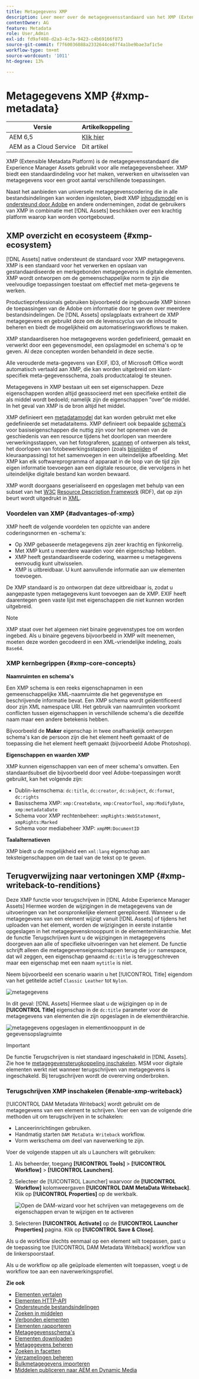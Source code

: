 ```yaml
---
title: Metagegevens XMP
description: Leer meer over de metagegevensstandaard van het XMP (Extensible Metadata Platform) voor metagegevensbeheer. Deze wordt door de Experience Manager gebruikt als een gestandaardiseerde indeling voor het maken, verwerken en uitwisselen van metagegevens.
contentOwner: AG
feature: Metadata
role: User,Admin
exl-id: fd9af408-d2a3-4c7a-9423-c4b69166f873
source-git-commit: f7f60036088a2332644ce87f4a1be9bae3af1c5e
workflow-type: tm+mt
source-wordcount: '1011'
ht-degree: 13%

---
```


# Metagegevens XMP {#xmp-metadata}

| Versie | Artikelkoppeling |
| -------- | ---------------------------- |
| AEM 6,5 | [Klik hier](https://experienceleague.adobe.com/docs/experience-manager-65/assets/administer/xmp-writeback.html) |
| AEM as a Cloud Service | Dit artikel |

XMP (Extensible Metadata Platform) is de metagegevensstandaard die Experience Manager Assets gebruikt voor alle metagegevensbeheer. XMP biedt een standaardindeling voor het maken, verwerken en uitwisselen van metagegevens voor een groot aantal verschillende toepassingen.

Naast het aanbieden van universele metagegevenscodering die in alle bestandsindelingen kan worden ingesloten, biedt XMP [inhoudsmodel](#xmp-core-concepts) en is [ondersteund door Adobe](#advantages-of-xmp) en andere ondernemingen, zodat de gebruikers van XMP in combinatie met [!DNL Assets] beschikken over een krachtig platform waarop kan worden voortgebouwd.

## XMP overzicht en ecosysteem {#xmp-ecosystem}

[!DNL Assets] native ondersteunt de standaard voor XMP metagegevens. XMP is een standaard voor het verwerken en opslaan van gestandaardiseerde en merkgebonden metagegevens in digitale elementen. XMP wordt ontworpen om de gemeenschappelijke norm te zijn die veelvoudige toepassingen toestaat om effectief met meta-gegevens te werken.

Productieprofessionals gebruiken bijvoorbeeld de ingebouwde XMP binnen de toepassingen van de Adobe om informatie door te geven over meerdere bestandsindelingen. De [!DNL Assets] opslagplaats extraheert de XMP metagegevens en gebruikt deze om de levenscyclus van de inhoud te beheren en biedt de mogelijkheid om automatiseringsworkflows te maken.

XMP standaardiseren hoe metagegevens worden gedefinieerd, gemaakt en verwerkt door een gegevensmodel, een opslagmodel en schema&#39;s op te geven. Al deze concepten worden behandeld in deze sectie.

Alle verouderde meta-gegevens van EXIF, ID3, of Microsoft Office wordt automatisch vertaald aan XMP, die kan worden uitgebreid om klant-specifiek meta-gegevensschema, zoals productcatalogi te steunen.

Metagegevens in XMP bestaan uit een set eigenschappen. Deze eigenschappen worden altijd geassocieerd met een specifieke entiteit die als middel wordt bedoeld; namelijk zijn de eigenschappen &quot;over&quot;de middel. In het geval van XMP is de bron altijd het middel.

XMP definieert een [metadatamodel](https://nl.wikipedia.org/wiki/Metadata) dat kan worden gebruikt met elke gedefinieerde set metadataitems. XMP definieert ook bepaalde [schema&#39;s](https://nl.wikipedia.org/wiki/XML_schema) voor basiseigenschappen die nuttig zijn voor het opnemen van de geschiedenis van een resource tijdens het doorlopen van meerdere verwerkingsstappen, van het fotograferen, [scannen](https://en.wikipedia.org/wiki/Image_scanner) of ontwerpen als tekst, het doorlopen van fotobewerkingsstappen (zoals [bijsnijden](https://en.wikipedia.org/wiki/Cropping_%28image%29) of kleuraanpassing) tot het samenvoegen in een uiteindelijke afbeelding. Met XMP kan elk softwareprogramma of apparaat in de loop van de tijd zijn eigen informatie toevoegen aan een digitale resource, die vervolgens in het uiteindelijke digitale bestand kan worden bewaard.

XMP wordt doorgaans geserialiseerd en opgeslagen met behulp van een subset van het [W3C](https://nl.wikipedia.org/wiki/World_Wide_Web_Consortium) [Resource Description Framework](https://nl.wikipedia.org/wiki/Resource_Description_Framework) (RDF), dat op zijn beurt wordt uitgedrukt in [XML](https://nl.wikipedia.org/wiki/XML).

### Voordelen van XMP {#advantages-of-xmp}

XMP heeft de volgende voordelen ten opzichte van andere coderingsnormen en -schema&#39;s:

* Op XMP gebaseerde metagegevens zijn zeer krachtig en fijnkorrelig.
* Met XMP kunt u meerdere waarden voor één eigenschap hebben.
* XMP heeft gestandaardiseerde codering, waarmee u metagegevens eenvoudig kunt uitwisselen.
* XMP is uitbreidbaar. U kunt aanvullende informatie aan uw elementen toevoegen.

De XMP standaard is zo ontworpen dat deze uitbreidbaar is, zodat u aangepaste typen metagegevens kunt toevoegen aan de XMP. EXIF heeft daarentegen geen vaste lijst met eigenschappen die niet kunnen worden uitgebreid.

>[!NOTE]
>
>XMP staat over het algemeen niet binaire gegevenstypes toe om worden ingebed. Als u binaire gegevens bijvoorbeeld in XMP wilt meenemen, moeten deze worden gecodeerd in een XML-vriendelijke indeling, zoals `Base64`.

### XMP kernbegrippen {#xmp-core-concepts}

**Naamruimten en schema&#39;s**

Een XMP schema is een reeks eigenschapnamen in een gemeenschappelijke XML-naamruimte die het gegevenstype en beschrijvende informatie bevat. Een XMP schema wordt geïdentificeerd door zijn XML namespace URI. Het gebruik van naamruimten voorkomt conflicten tussen eigenschappen in verschillende schema&#39;s die dezelfde naam maar een andere betekenis hebben.

Bijvoorbeeld de **Maker** eigenschap in twee onafhankelijk ontworpen schema&#39;s kan de persoon zijn die het element heeft gemaakt of de toepassing die het element heeft gemaakt (bijvoorbeeld Adobe Photoshop).

**Eigenschappen en waarden XMP**

XMP kunnen eigenschappen van een of meer schema&#39;s omvatten. Een standaardsubset die bijvoorbeeld door veel Adobe-toepassingen wordt gebruikt, kan het volgende zijn:

* Dublin-kernschema: `dc:title`, `dc:creator`, `dc:subject`, `dc:format`, `dc:rights`
* Basisschema XMP: `xmp:CreateDate`, `xmp:CreatorTool`, `xmp:ModifyDate`, `xmp:metadataDate`
* Schema voor XMP rechtenbeheer: `xmpRights:WebStatement`, `xmpRights:Marked`
* Schema voor mediabeheer XMP: `xmpMM:DocumentID`

**Taalalternatieven**

XMP biedt u de mogelijkheid een `xml:lang` eigenschap aan teksteigenschappen om de taal van de tekst op te geven.

## Terugverwijzing naar vertoningen XMP {#xmp-writeback-to-renditions}

Deze XMP functie voor terugschrijven in [!DNL Adobe Experience Manager Assets] Hiermee worden de wijzigingen in de metagegevens van de uitvoeringen van het oorspronkelijke element gerepliceerd.
Wanneer u de metagegevens van een element wijzigt vanuit [!DNL Assets] of tijdens het uploaden van het element, worden de wijzigingen in eerste instantie opgeslagen in het metagegevensknooppunt in de elementenhiërarchie. Met de functie Terugschrijven kunt u de wijzigingen in metagegevens doorgeven aan alle of specifieke uitvoeringen van het element. De functie schrijft alleen die metagegevenseigenschappen terug die `jcr` namespace, dat wil zeggen, een eigenschap genaamd `dc:title` is teruggeschreven maar een eigenschap met een naam `mytitle` is niet.

Neem bijvoorbeeld een scenario waarin u het [!UICONTROL Title] eigendom van het getitelde actief `Classic Leather` tot `Nylon`.

![metagegevens](assets/metadata.png)

In dit geval: [!DNL Assets] Hiermee slaat u de wijzigingen op in de **[!UICONTROL Title]** eigenschap in de `dc:title` parameter voor de metagegevens van elementen die zijn opgeslagen in de elementhiërarchie.

![metagegevens opgeslagen in elementknooppunt in de gegevensopslagruimte](assets/metadata_stored.png)

>[!IMPORTANT]
>
>De functie Terugschrijven is niet standaard ingeschakeld in [!DNL Assets]. Zie hoe te [metagegevensterugkoppeling inschakelen](#enable-xmp-writeback). MSM voor digitale elementen werkt niet wanneer terugschrijven van metagegevens is ingeschakeld. Bij terugschrijven wordt de overerving onderbroken.

### Terugschrijven XMP inschakelen {#enable-xmp-writeback}

[!UICONTROL DAM Metadata Writeback] wordt gebruikt om de metagegevens van een element te schrijven. Voer een van de volgende drie methoden uit om terugschrijven in te schakelen:

* Lanceerinrichtingen gebruiken.
* Handmatig starten `DAM MetaData Writeback` workflow.
* Vorm werkschema om deel van naverwerking te zijn.

Voer de volgende stappen uit als u Launchers wilt gebruiken:

1. Als beheerder, toegang **[!UICONTROL Tools]** > **[!UICONTROL Workflow]** > **[!UICONTROL Launchers]**.
1. Selecteer de [!UICONTROL Launcher] waarvoor de **[!UICONTROL Workflow]** kolomweergaven **[!UICONTROL DAM MetaData Writeback]**. Klik op **[!UICONTROL Properties]** op de werkbalk.

   ![Open de DAM-wizard voor het schrijven van metagegevens om de eigenschappen ervan te wijzigen en te activeren](assets/launcher-properties-metadata-writeback1.png)

1. Selecteren **[!UICONTROL Activate]** op de **[!UICONTROL Launcher Properties]** pagina. Klik op **[!UICONTROL Save & Close]**.

Als u de workflow slechts eenmaal op een element wilt toepassen, past u de toepassing toe [!UICONTROL DAM Metadata Writeback] workflow van de linkerspoorstaaf.

Als u de workflow op alle geüploade elementen wilt toepassen, voegt u de workflow toe aan een naverwerkingsprofiel.

<!-- Commenting for now. Need to document how to enable metadata writeback. See CQDOC-17254.

### Enable XMP writeback {#enable-xmp-writeback}

To enable the metadata changes to be propagated to the renditions of the asset when uploading it, modify the **[!UICONTROL Adobe CQ DAM Rendition Maker]** configuration in Configuration Manager.

1. To open Configuration Manager, access `https://[aem_server]:[port]/system/console/configMgr`.
1. Open the **[!UICONTROL Adobe CQ DAM Rendition Maker]** configuration.
1. Select the **[!UICONTROL Propagate XMP]** option, and then save the changes.

### Enable XMP write-back for specific renditions {#enable-xmp-writeback-for-specific-renditions}

To let the XMP write-back feature propagate metadata changes to select renditions, specify these renditions to the [!UICONTROL XMP Writeback Process] workflow step of DAM Metadata WriteBack workflow. By default, this step is configured with the original rendition.

For the XMP write-back feature to propagate metadata to the rendition thumbnails 140.100.png and 319.319.png, perform these steps.

1. Select the Experience Manager logo, and then navigate to **[!UICONTROL Tools]** &gt; **[!UICONTROL Workflow]** &gt; **[!UICONTROL Models]**.
1. From the Models page, open the **[!UICONTROL DAM Metadata Writeback]** workflow model.
1. In the **[!UICONTROL DAM Metadata Writeback]** properties page, open the **[!UICONTROL XMP Writeback Process]** step.
1. In the **[!UICONTROL Step Properties]** dialog box, select the **[!UICONTROL Process]** tab.
1. In the **[!UICONTROL Arguments]** box, add `rendition:cq5dam.thumbnail.140.100.png,rendition:cq5dam.thumbnail.319.319.png`, and then select **[!UICONTROL OK]**.

   ![step_properties](assets/step_properties.png)

1. Save the changes.
1. To regenerate the Pyramid TIFF (PTIFF) renditions for Dynamic Media images with the new attributes, add the **[!UICONTROL Dynamic Media Process Image Assets]** step to the DAM Metadata write-back workflow. PTIFF renditions are only created and stored locally in a Dynamic Media Hybrid implementation.

1. Save the workflow.

The metadata changes are propagated to the renditions renditions thumbnail.140.100.png and thumbnail.319.319.png of the asset, and not the others.
-->

**Zie ook**

* [Elementen vertalen](translate-assets.md)
* [Elementen HTTP-API](mac-api-assets.md)
* [Ondersteunde bestandsindelingen](file-format-support.md)
* [Zoeken in middelen](search-assets.md)
* [Verbonden elementen](use-assets-across-connected-assets-instances.md)
* [Elementen rapporteren](asset-reports.md)
* [Metagegevensschema&#39;s](metadata-schemas.md)
* [Elementen downloaden](download-assets-from-aem.md)
* [Metagegevens beheren](manage-metadata.md)
* [Zoeken in facetten](search-facets.md)
* [Verzamelingen beheren](manage-collections.md)
* [Bulkmetagegevens importeren](metadata-import-export.md)
* [Middelen publiceren naar AEM en Dynamic Media](/help/assets/publish-assets-to-aem-and-dm.md)
